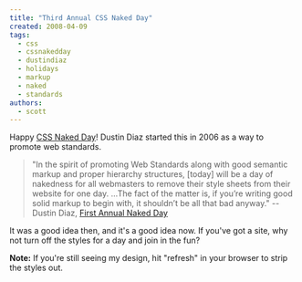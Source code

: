 ```yaml
---
title: "Third Annual CSS Naked Day"
created: 2008-04-09
tags: 
  - css
  - cssnakedday
  - dustindiaz
  - holidays
  - markup
  - naked
  - standards
authors: 
  - scott
---
```


Happy [CSS Naked Day](http://naked.dustindiaz.com/)! Dustin Diaz started this in 2006 as a way to promote web standards.

> "In the spirit of promoting Web Standards along with good semantic markup and proper hierarchy structures, \[today\] will be a day of nakedness for all webmasters to remove their style sheets from their website for one day. ...The fact of the matter is, if you’re writing good solid markup to begin with, it shouldn’t be all that bad anyway." \-- Dustin Diaz, [First Annual Naked Day](http://www.dustindiaz.com/naked-day/)

It was a good idea then, and it's a good idea now. If you've got a site, why not turn off the styles for a day and join in the fun?

**Note:** If you're still seeing my design, hit "refresh" in your browser to strip the styles out.
